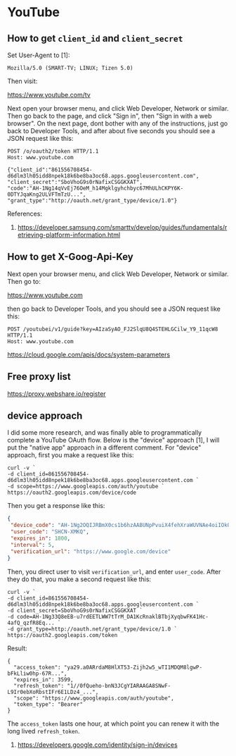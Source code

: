 # YouTube

## How to get `client_id` and `client_secret`

Set User-Agent to [1]:

~~~
Mozilla/5.0 (SMART-TV; LINUX; Tizen 5.0)
~~~

Then visit:

https://www.youtube.com/tv

Next open your browser menu, and click Web Developer, Network or similar. Then
go back to the page, and click "Sign in", then "Sign in with a web browser". On
the next page, dont bother with any of the instructions, just go back to
Developer Tools, and after about five seconds you should see a JSON request like
this:

~~~
POST /o/oauth2/token HTTP/1.1
Host: www.youtube.com

{"client_id":"861556708454-d6dlm3lh05idd8npek18k6be8ba3oc68.apps.googleusercontent.com",
"client_secret":"SboVhoG9s0rNafixCSGGKXAT",
"code":"AH-1Ng14qVvEj76OeM_h14Mgklgyhchbyc67MhULhCKPY6K-0DTYJqaKng2ULVFTmTzU...",
"grant_type":"http://oauth.net/grant_type/device/1.0"}
~~~

References:

1. https://developer.samsung.com/smarttv/develop/guides/fundamentals/retrieving-platform-information.html

## How to get X-Goog-Api-Key

Next open your browser menu, and click Web Developer, Network or similar. Then
go to:

https://www.youtube.com

then go back to Developer Tools, and you should see a JSON request like this:

~~~
POST /youtubei/v1/guide?key=AIzaSyAO_FJ2SlqU8Q4STEHLGCilw_Y9_11qcW8 HTTP/1.1
Host: www.youtube.com
~~~

https://cloud.google.com/apis/docs/system-parameters

## Free proxy list

https://proxy.webshare.io/register

## device approach

I did some more research, and was finally able to programmatically complete a
YouTube OAuth flow. Below is the "device" approach [1], I will put the "native
app" approach in a different comment. For "device" approach, first you make a
request like this:

~~~
curl -v `
-d client_id=861556708454-d6dlm3lh05idd8npek18k6be8ba3oc68.apps.googleusercontent.com `
-d scope=https://www.googleapis.com/auth/youtube `
https://oauth2.googleapis.com/device/code
~~~

Then you get a response like this:

~~~json
{
 "device_code": "AH-1Ng2OQIJRBmX0cs1b6hzAABUNpPvuiX4fehXraWUVNAe4oiIOkQPkcRV...",
 "user_code": "SHCN-XMKQ",
 "expires_in": 1800,
 "interval": 5,
 "verification_url": "https://www.google.com/device"
}
~~~

Then, you direct user to visit `verification_url`, and enter `user_code`. After
they do that, you make a second request like this:

~~~
curl -v `
-d client_id=861556708454-d6dlm3lh05idd8npek18k6be8ba3oc68.apps.googleusercontent.com `
-d client_secret=SboVhoG9s0rNafixCSGGKXAT `
-d code=AH-1Ng33Q8eEB-u7rdEETLWW7tTrM_DA1KcRnaklBTbjXyqbwFK41Hc-4afQ_qzfR8Eq... `
-d grant_type=http://oauth.net/grant_type/device/1.0 `
https://oauth2.googleapis.com/token
~~~

Result:

~~~
{
  "access_token": "ya29.a0ARrdaM8HlXT53-Zijh2w5_wTI1MDQM8lgwP-bFkLliw0hp-67R...",
  "expires_in": 3599,
  "refresh_token": "1//0fQueho-bnN3JCgYIARAAGA8SNwF-L9Ir0ebXoRbstIFr6E1LDz4_...",
  "scope": "https://www.googleapis.com/auth/youtube",
  "token_type": "Bearer"
}
~~~

The `access_token` lasts one hour, at which point you can renew it with the
long lived `refresh_token`.

1. https://developers.google.com/identity/sign-in/devices


